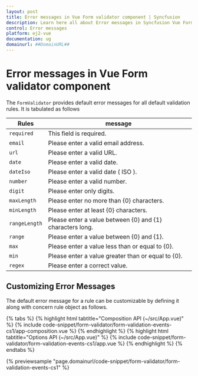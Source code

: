 ```yaml
---
layout: post
title: Error messages in Vue Form validator component | Syncfusion
description: Learn here all about Error messages in Syncfusion Vue Form validator component of Syncfusion Essential JS 2 and more.
control: Error messages 
platform: ej2-vue
documentation: ug
domainurl: ##DomainURL##
---
```


# Error messages in Vue Form validator component

The `FormValidator` provides default error messages for all default validation rules.
It is tabulated as follows

| Rules | message |
| ------------- | ------------- |
| `required` | This field is required. |
| `email` | Please enter a valid email address. |
| `url` | Please enter a valid URL. |
| `date` | Please enter a valid date. |
| `dateIso` | Please enter a valid date ( ISO ). |
| `number` | Please enter a valid number. |
| `digit` | Please enter only digits. |
| `maxLength` | Please enter no more than {0} characters. |
| `minLength` | Please enter at least {0} characters. |
| `rangeLength` | Please enter a value between {0} and {1} characters long. |
| `range` | Please enter a value between {0} and {1}. |
| `max` | Please enter a value less than or equal to {0}. |
| `min` | Please enter a value greater than or equal to {0}. |
| `regex` | Please enter a correct value. |

## Customizing Error Messages

The default error message for a rule can be customizable by defining it along with concern rule object as follows.

{% tabs %}
{% highlight html tabtitle="Composition API (~/src/App.vue)" %}
{% include code-snippet/form-validator/form-validation-events-cs1/app-composition.vue %}
{% endhighlight %}
{% highlight html tabtitle="Options API (~/src/App.vue)" %}
{% include code-snippet/form-validator/form-validation-events-cs1/app.vue %}
{% endhighlight %}
{% endtabs %}
        
{% previewsample "page.domainurl/code-snippet/form-validator/form-validation-events-cs1" %}